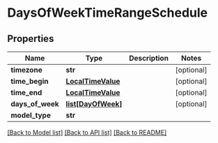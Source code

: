 # DaysOfWeekTimeRangeSchedule

## Properties
Name | Type | Description | Notes
------------ | ------------- | ------------- | -------------
**timezone** | **str** |  | [optional] 
**time_begin** | [**LocalTimeValue**](LocalTimeValue.md) |  | [optional] 
**time_end** | [**LocalTimeValue**](LocalTimeValue.md) |  | [optional] 
**days_of_week** | [**list[DayOfWeek]**](DayOfWeek.md) |  | [optional] 
**model_type** | **str** |  | 

[[Back to Model list]](../README.md#documentation-for-models) [[Back to API list]](../README.md#documentation-for-api-endpoints) [[Back to README]](../README.md)

